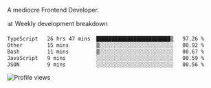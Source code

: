 A mediocre Frontend Developer.

📊 Weekly development breakdown
<!--START_SECTION:waka-->

```txt
TypeScript   26 hrs 47 mins  ████████████████████████▒   97.26 %
Other        15 mins         ▒░░░░░░░░░░░░░░░░░░░░░░░░   00.92 %
Bash         11 mins         ▒░░░░░░░░░░░░░░░░░░░░░░░░   00.67 %
JavaScript   9 mins          ░░░░░░░░░░░░░░░░░░░░░░░░░   00.59 %
JSON         9 mins          ░░░░░░░░░░░░░░░░░░░░░░░░░   00.56 %
```

<!--END_SECTION:waka-->

<img src="https://gpvc.arturio.dev/iqbalfasri" alt="Profile views"/>
